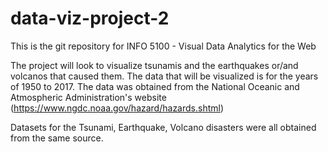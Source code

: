 # data-viz-project-2

This is the git repository for INFO 5100 - Visual Data Analytics for the Web

The project will look to visualize tsunamis and the earthquakes or/and volcanos that caused them. The data that will be visualized is for the years of 1950 to 2017. The data was obtained from the National Oceanic and Atmospheric Administration's website (https://www.ngdc.noaa.gov/hazard/hazards.shtml)

Datasets for the Tsunami, Earthquake, Volcano disasters were all obtained from the same source.
